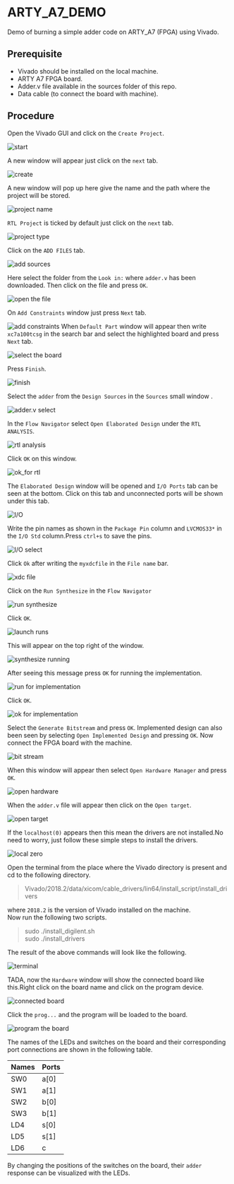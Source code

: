 # ARTY_A7_DEMO

Demo of burning a simple adder code on ARTY_A7 (FPGA) using Vivado.

## Prerequisite

- Vivado should be installed on the local machine.
- ARTY A7 FPGA board.
- Adder.v file available in the sources folder of this repo.
- Data cable (to connect the board with machine).

## Procedure

Open the Vivado GUI and click on the `Create Project`.

![start](pictures/start.png )

A new window will appear just click on the `next` tab.

![create](pictures/1.png )

A new window will pop up here give the name and the path where the project will be stored.

![project name](pictures/2.png )

`RTL Project` is ticked by default just click on the `next` tab.

![project type](pictures/3.png )

Click on the `ADD FILES` tab.

![add sources](pictures/4.png )

Here select the folder from the `Look in:` where `adder.v` has been downloaded. Then click on the file and press `OK`.

![open the file](pictures/9.png )

On `Add Constraints` window just press `Next` tab.

![add constraints](pictures/5.png )
When `Default Part` window will appear then write `xc7a100tcsg` in the search bar and select the highlighted board and press `Next` tab.

![select the board](pictures/7.png )

Press `Finish`.

![finish](pictures/8.png )

Select the `adder` from the `Design Sources` in the `Sources` small window .

![adder.v select](pictures/15.png )

In the `Flow Navigator` select `Open Elaborated Design` under the `RTL ANALYSIS`.

![rtl analysis](pictures/11.png )

Click `OK` on this window.

![ok_for rtl](pictures/13.png )

The `Elaborated Design` window will be opened and `I/O Ports` tab can be seen at the bottom. Click on this tab and unconnected ports will be shown under this tab.

![I/O](pictures/14.png )

Write the pin names as shown  in the `Package Pin` column and `LVCMOS33*` in the `I/O Std` column.Press `ctrl+s` to save the pins.

![I/O select](pictures/16.png )

Click `Ok` after writing the `myxdcfile` in the `File name` bar.

![xdc file](pictures/17.png )

Click on the `Run Synthesize` in the `Flow Navigator`

![run synthesize](pictures/18.png )

Click `OK`.

![launch runs](pictures/19.png )

This will appear on the top right of the window.

![synthesize running](pictures/20.png )

After seeing this message press `OK` for running the implementation.

![run for implementation](pictures/21.png )

Click `OK`.

![ok for implementation](pictures/22.png )

Select the `Generate Bitstream` and press `OK`. Implemented design can also been seen by selecting `Open Implemented Design` and pressing `OK`. Now connect the FPGA board with the machine.

![bit stream ](pictures/23.png )

When this window will appear then select `Open Hardware Manager` and press `OK`.

![open hardware](pictures/24.png )

When the `adder.v` file will appear then click on the `Open target`.

![open target](pictures/25.png )

If the `localhost(0)` appears then this mean the drivers are not installed.No need to worry, just follow these simple steps to install the drivers.

![local zero](pictures/26.png )

Open the terminal from the place where the Vivado directory is present and cd to the following directory.

> Vivado/2018.2/data/xicom/cable_drivers/lin64/install_script/install_drivers

where `2018.2` is the version of Vivado installed on the machine.  
Now run the following two scripts.

> sudo ./install_digilent.sh  
> sudo ./install_drivers

The result of the above commands will look like the following.

![terminal](pictures/27.png )

TADA, now the `Hardware` window will show the connected board like this.Right click on the board name and click on the program device.

![connected board](pictures/ok.png )

Click the `prog...`  and the program will be loaded to the board.

![program the board](pictures/28.png )

The names of the LEDs and switches on the board and their corresponding port connections are shown in the following table.

| Names       | Ports  |
| ----------- | ------ |
| SW0         | a[0]   |
| SW1         | a[1]   |
| SW2         | b[0]   |
| SW3         | b[1]   |
| LD4         | s[0]   |
| LD5         | s[1]   |
| LD6         | c      |

By changing the positions of the switches on the board, their `adder` response can be visualized with the LEDs.
